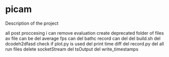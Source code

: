 # picam

Description of the project

all post proccesing
i can remove evaluation
create deprecated folder of files
av file can be del
average fps can del
bathc record can del
del build.sh
del dcodeh2dfasd
check if plot.py is used
del print time diff
del record.py
del all run files
delete socketStream
del tsOutput
del write_timestamps